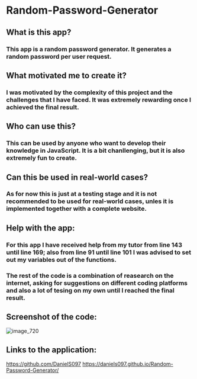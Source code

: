 # Random-Password-Generator

## What is this app?
### This app is a random password generator. It generates a random password per user request.

## What motivated me to create it?
### I was motivated by the complexity of this project and the challenges that I have faced. It was extremely rewarding once I achieved the final result.

## Who can use this?
### This can be used by anyone who want to develop their knowledge in JavaScript. It is a bit chanllenging, but it is also extremely fun to create.

## Can this be used in real-world cases?
### As for now this is just at a testing stage and it is not recommended to be used for real-world cases, unles it is implemented together with a complete website.

## Help with the app:
### For this app I have received help from my tutor from line 143 until line 169; also from line 91 until line 101 I was advised to set out my variables out of the functions.
### The rest of the code is a combination of reasearch on the internet, asking for suggestions on different coding platforms and also a lot of tesing on my own until I reached the final result.

## Screenshot of the code:
![image_720](https://github.com/DanielS097/Random-Password-Generator/assets/150180293/47729225-88f0-45e9-bec8-f92531e380b0)

## Links to the application:
https://github.com/DanielS097
https://daniels097.github.io/Random-Password-Generator/
